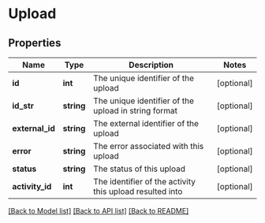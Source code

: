 # Upload

## Properties
Name | Type | Description | Notes
------------ | ------------- | ------------- | -------------
**id** | **int** | The unique identifier of the upload | [optional] 
**id_str** | **string** | The unique identifier of the upload in string format | [optional] 
**external_id** | **string** | The external identifier of the upload | [optional] 
**error** | **string** | The error associated with this upload | [optional] 
**status** | **string** | The status of this upload | [optional] 
**activity_id** | **int** | The identifier of the activity this upload resulted into | [optional] 

[[Back to Model list]](../../README.md#documentation-for-models) [[Back to API list]](../../README.md#documentation-for-api-endpoints) [[Back to README]](../../README.md)

